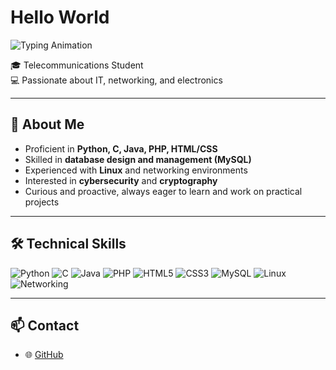 # Hello World


![Typing Animation](https://readme-typing-svg.herokuapp.com?font=Fira+Code&size=40&duration=2500&pause=500&color=00ff99&center=true&width=300&lines=I%27m+Tino)

🎓 Telecommunications Student  
💻 Passionate about IT, networking, and electronics  

---

## 🚀 About Me
- Proficient in **Python, C, Java, PHP, HTML/CSS**  
- Skilled in **database design and management (MySQL)**  
- Experienced with **Linux** and networking environments  
- Interested in **cybersecurity** and **cryptography**  
- Curious and proactive, always eager to learn and work on practical projects  

---

## 🛠️ Technical Skills
![Python](https://img.shields.io/badge/Python-3776AB?style=for-the-badge&logo=python&logoColor=white)
![C](https://img.shields.io/badge/C-00599C?style=for-the-badge&logo=c&logoColor=white)
![Java](https://img.shields.io/badge/Java-007396?style=for-the-badge&logo=java&logoColor=white)
![PHP](https://img.shields.io/badge/PHP-777BB4?style=for-the-badge&logo=php&logoColor=white)
![HTML5](https://img.shields.io/badge/HTML5-E34F26?style=for-the-badge&logo=html5&logoColor=white)
![CSS3](https://img.shields.io/badge/CSS3-1572B6?style=for-the-badge&logo=css3&logoColor=white)
![MySQL](https://img.shields.io/badge/MySQL-4479A1?style=for-the-badge&logo=mysql&logoColor=white)
![Linux](https://img.shields.io/badge/Linux-FCC624?style=for-the-badge&logo=linux&logoColor=black)
![Networking](https://img.shields.io/badge/Networking-008080?style=for-the-badge)

---

## 📫 Contact
- 🌐 [GitHub](https://github.com/FyRandry)
